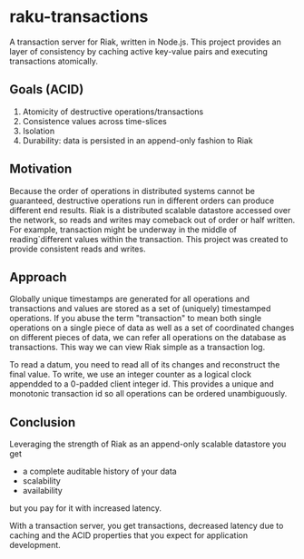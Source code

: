 # raku-transactions

A transaction server for Riak, written in Node.js. This project provides an layer of consistency by caching active key-value pairs and executing transactions atomically.

## Goals (ACID)

1. Atomicity of destructive operations/transactions
2. Consistence values across time-slices
3. Isolation
4. Durability: data is persisted in an append-only fashion to Riak


## Motivation

Because the order of operations in distributed systems cannot be guaranteed, destructive operations run in different orders can produce different end results. Riak is a distributed scalable datastore accessed over the network, so reads and writes may comeback out of order or half written. For example, transaction might be underway in the middle of reading`different values within the transaction. This project was created to provide consistent reads and writes.

## Approach

Globally unique timestamps are generated for all operations and transactions and values are stored as a set of (uniquely) timestamped operations. If you abuse the term "transaction" to mean both single operations on a single piece of data as well as a set of coordinated changes on different pieces of data, we can refer all operations on the database as transactions. This way we can view Riak simple as a transaction log.

To read a datum, you need to read all of its changes and reconstruct the final value. To write, we use an integer counter as a logical clock appendded to a 0-padded client integer id.  This provides a unique and monotonic transaction id so all operations can be ordered unambiguously.

## Conclusion

Leveraging the strength of Riak as an append-only scalable datastore you get

* a complete auditable history of your data
* scalability
* availability

but you pay for it with increased latency.

With a transaction server, you get transactions, decreased latency due to caching and the ACID properties that you expect for application development.  

